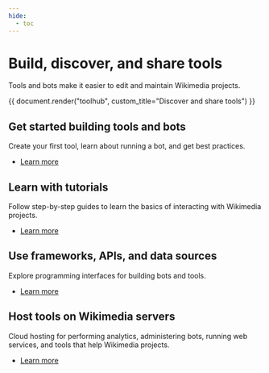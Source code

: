 ```yaml
---
hide:
  - toc
---
```

# Build, discover, and share tools

Tools and bots make it easier to edit and maintain Wikimedia projects.

{{ document.render("toolhub", custom_title="Discover and share tools") }}

## Get started building tools and bots

Create your first tool, learn about running a bot, and get best practices.

* [Learn more](get-started.md)

## Learn with tutorials

Follow step-by-step guides to learn the basics of interacting with Wikimedia projects.

* [Learn more](tutorials.md)

## Use frameworks, APIs, and data sources

Explore programming interfaces for building bots and tools.

* [Learn more](apis.md)

## Host tools on Wikimedia servers

Cloud hosting for performing analytics, administering bots, running web services, and tools that help Wikimedia projects.

* [Learn more](host-tools.md)
